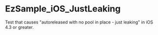 EzSample_iOS_JustLeaking
========================

Test that causes "autoreleased with no pool in place - just leaking" in iOS 4.3 or greater.